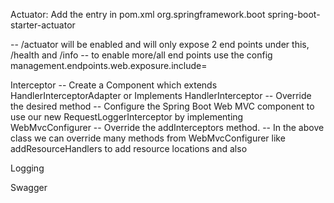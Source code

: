 Actuator:
Add the entry in pom.xml
	<dependency>
		<groupId>org.springframework.boot</groupId>
		<artifactId>spring-boot-starter-actuator</artifactId>
	</dependency>
	
-- /actuator will be enabled and will only expose 2 end points under this, /health and /info
-- to enable more/all end points use the config management.endpoints.web.exposure.include=<comma separated end points>	

Interceptor
-- Create a Component which extends HandlerInterceptorAdapter or Implements HandlerInterceptor
-- Override the desired method
-- Configure the Spring Boot Web MVC component to use our new RequestLoggerInterceptor by implementing WebMvcConfigurer
-- Override the addInterceptors method.
-- In the above class we can override many methods from WebMvcConfigurer like addResourceHandlers to add resource locations and also 

Logging

Swagger
